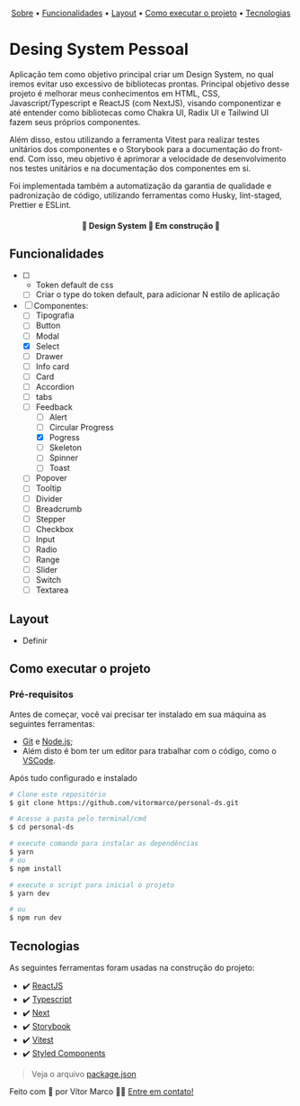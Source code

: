 <p align="center">
 <a href="#desing-system-pessoal">Sobre</a> •
 <a href="#funcionalidades">Funcionalidades</a> •
 <a href="#layout">Layout</a> •
 <a href="#como-executar-o-projeto">Como executar o projeto</a>  •
 <a href="#tecnologias">Tecnologias</a>
</p>

# Desing System Pessoal

Aplicação tem como objetivo principal criar um Design System, no qual iremos evitar uso excessivo de bibliotecas prontas.
Principal objetivo desse projeto é melhorar meus conhecimentos em HTML, CSS, Javascript/Typescript e ReactJS (com NextJS), visando
componentizar e até entender como bibliotecas como Chakra UI, Radix UI e Tailwind UI fazem seus próprios componentes.

Além disso, estou utilizando a ferramenta Vitest para realizar testes unitários dos componentes e o Storybook para a documentação do front-end. Com isso, meu objetivo é aprimorar a velocidade de desenvolvimento nos testes unitários e na documentação dos componentes em si.

Foi implementada também a automatização da garantia de qualidade e padronização de código, utilizando ferramentas como Husky, lint-staged, Prettier e ESLint.

<h4 align="center"> 🚧 Design System 🚀 Em construção 🚧 </h4>

## Funcionalidades

- [ ] - Token default de css
  - [ ] Criar o type do token default, para adicionar N estilo de aplicação
- [ ] Componentes:
  - [ ] Tipografia
  - [ ] Button
  - [ ] Modal
  - [x] Select
  - [ ] Drawer
  - [ ] Info card
  - [ ] Card
  - [ ] Accordion
  - [ ] tabs
  - [ ] Feedback
    - [ ] Alert
    - [ ] Circular Progress
    - [x] Pogress
    - [ ] Skeleton
    - [ ] Spinner
    - [ ] Toast
  - [ ] Popover
  - [ ] Tooltip
  - [ ] Divider
  - [ ] Breadcrumb
  - [ ] Stepper
  - [ ] Checkbox
  - [ ] Input
  - [ ] Radio
  - [ ] Range
  - [ ] Slider
  - [ ] Switch
  - [ ] Textarea

## Layout

- Definir

## Como executar o projeto

### Pré-requisitos

Antes de começar, você vai precisar ter instalado em sua máquina as seguintes ferramentas:

- [Git](https://git-scm.com) e [Node.js](https://nodejs.org/en/);
- Além disto é bom ter um editor para trabalhar com o código, como o [VSCode](https://code.visualstudio.com/).

Após tudo configurado e instalado

```bash
# Clone este repositório
$ git clone https://github.com/vitormarco/personal-ds.git

# Acesse a pasta pelo terminal/cmd
$ cd personal-ds

# execute comando para instalar as dependências
$ yarn
# ou
$ npm install

# execute o script para inicial o projeto
$ yarn dev

# ou
$ npm run dev
```

## Tecnologias

As seguintes ferramentas foram usadas na construção do projeto:

- ✔️ [ReactJS](https://reactjs.org/)
- ✔️ [Typescript](https://www.typescriptlang.org/)
- ✔️ [Next](https://nextjs.org/docs/basic-features/typescript)
- ✔️ [Storybook](https://storybook.js.org/)
- ✔️ [Vitest](https://vitest.dev/)
- ✔️ [Styled Components](https://styled-components.com/)

> Veja o arquivo [package.json](https://github.com/vitormarco/personal-ds/blob/main/package.json)

Feito com 🧡 por Vítor Marco 👋🏽 [Entre em contato!](https://www.linkedin.com/in/vitor-marco/)

